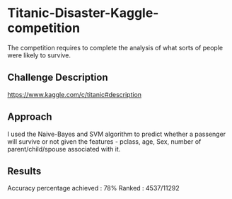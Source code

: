 # Titanic-Disaster-Kaggle-competition
The competition requires to complete the analysis of what sorts of people were likely to survive. 

## Challenge Description 
https://www.kaggle.com/c/titanic#description

## Approach
I used the Naive-Bayes and SVM algorithm to predict whether a passenger will survive or not given the features - pclass, age, Sex, number of parent/child/spouse associated with it. 

## Results

Accuracy percentage achieved : 78%
Ranked : 4537/11292
